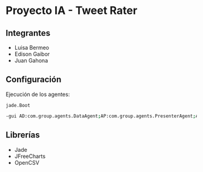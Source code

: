 # Proyecto IA - Tweet Rater

## Integrantes

- Luisa Bermeo
- Edison Gaibor
- Juan Gahona

## Configuración

Ejecución de los agentes:

`jade.Boot`

```bash
-gui AD:com.group.agents.DataAgent;AP:com.group.agents.PresenterAgent;AA:com.group.agents.AnalyzerAgent
```

## Librerías

- Jade
- JFreeCharts
- OpenCSV